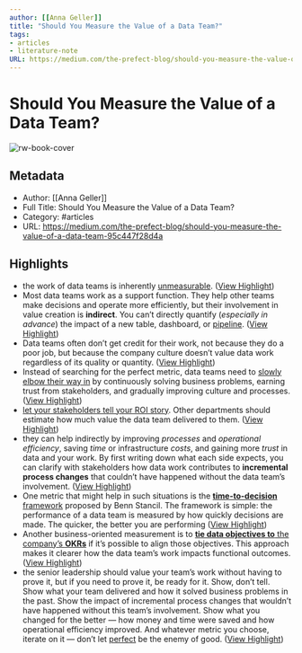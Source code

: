 ```yaml
---
author: [[Anna Geller]]
title: "Should You Measure the Value of a Data Team?"
tags: 
- articles
- literature-note
URL: https://medium.com/the-prefect-blog/should-you-measure-the-value-of-a-data-team-95c447f28d4a
---
```

# Should You Measure the Value of a Data Team?

![rw-book-cover](https://miro.medium.com/max/1030/1*ZHv9ptUWuCMMPljdoMAhSQ.png)

## Metadata
- Author: [[Anna Geller]]
- Full Title: Should You Measure the Value of a Data Team?
- Category: #articles
- URL: https://medium.com/the-prefect-blog/should-you-measure-the-value-of-a-data-team-95c447f28d4a

## Highlights
- the work of data teams is inherently [unmeasurable](https://benn.substack.com/p/chasing-ghosts). ([View Highlight](https://read.readwise.io/read/01gre6ewbgbdnn59b3jsj6qega))
- Most data teams work as a support function. They help other teams make decisions and operate more efficiently, but their involvement in value creation is **indirect**. You can’t directly quantify (*especially in advance*) the impact of a new table, dashboard, or [pipeline](https://docs.prefect.io/concepts/flows/). ([View Highlight](https://read.readwise.io/read/01gre6fxksdxtxjc3h7wnmspnk))
- Data teams often don’t get credit for their work, not because they do a poor job, but because the company culture doesn’t value data work regardless of its quality or quantity. ([View Highlight](https://read.readwise.io/read/01gre6gd154nfx670b96axrv8s))
- Instead of searching for the perfect metric, data teams need to [slowly elbow their way in](https://wrongbutuseful.substack.com/p/elbows-of-data) by continuously solving business problems, earning trust from stakeholders, and gradually improving culture and processes. ([View Highlight](https://read.readwise.io/read/01gre6gxg0xh2gv5ywheeckrk2))
- [let your stakeholders tell your ROI story](https://hex.tech/blog/data-team-roi/). Other departments should estimate how much value the data team delivered to them. ([View Highlight](https://read.readwise.io/read/01gre6kz6hjcyerg4azpszb127))
- they can help indirectly by improving *processes* and *operational efficiency*, saving *time* or infrastructure *costs*, and gaining more *trust* in data and your work. By first writing down what each side expects, you can clarify with stakeholders how data work contributes to **incremental process changes** that couldn’t have happened without the data team’s involvement. ([View Highlight](https://read.readwise.io/read/01gre6wdsrg4st52wmzevpptct))
- One metric that might help in such situations is the [**time-to-decision** framework](https://benn.substack.com/p/method-for-measuring-analytical-work) proposed by Benn Stancil. The framework is simple: the performance of a data team is measured by how quickly decisions are made. The quicker, the better you are performing ([View Highlight](https://read.readwise.io/read/01gre6prd5xxyqd4td6jtj85gq))
- Another business-oriented measurement is to [**tie data objectives to** the company’s **OKRs**](https://hex.tech/blog/data-team-roi/) if it’s possible to align those objectives. This approach makes it clearer how the data team’s work impacts functional outcomes. ([View Highlight](https://read.readwise.io/read/01gre6qqje2k81tj3m3ab5q1gz))
- the senior leadership should value your team’s work without having to prove it, but if you need to prove it, be ready for it. Show, don’t tell. Show what your team delivered and how it solved business problems in the past. Show the impact of incremental process changes that wouldn’t have happened without this team’s involvement. Show what you changed for the better — how money and time were saved and how operational efficiency improved. And whatever metric you choose, iterate on it — don’t let [perfect](http://prefect.io/) be the enemy of good. ([View Highlight](https://read.readwise.io/read/01gre6xy9g35y6cecwn54z08xx))
